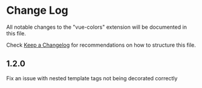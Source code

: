 # Change Log

All notable changes to the "vue-colors" extension will be documented in this file.

Check [Keep a Changelog](http://keepachangelog.com/) for recommendations on how to structure this file.

## 1.2.0

Fix an issue with nested template tags not being decorated correctly